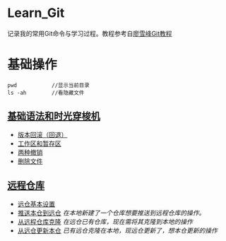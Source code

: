 # Learn_Git
记录我的常用Git命令与学习过程。教程参考自[廖雪峰Git教程](https://www.liaoxuefeng.com/wiki/896043488029600)  
# 基础操作
```
pwd           //显示当前目录
ls -ah        //看隐藏文件
```
## [基础语法和时光穿梭机](./basic_grammer.md)
- [版本回滚（回退）](./basic_grammer.md#1)
- [工作区和暂存区](./basic_grammer.md#2)
- [两种撤销](./basic_grammer.md#3)
- [删除文件](./basic_grammer.md#4) 

## [远程仓库](./remote_repository.md)
- [远仓基本设置](./remote_repository.md#1)
- [推送本仓到远仓](./remote_repository.md#2) *在本地新建了一个仓库想要推送到远程仓库的操作。*
- [从远程仓库克隆](./remote_repository.md#3) *在远仓已有仓库，现在需将其克隆到本地的操作*
- [从远仓更新本仓](./remote_repository.md#4) *已有远仓克隆在本地，现远仓更新了，想本仓更新的操作* 

